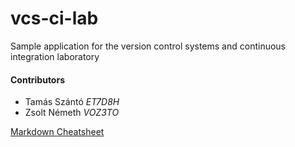 # vcs-ci-lab
Sample application for the version control systems and continuous integration laboratory

#### Contributors
* Tamás Szántó *ET7D8H*
* Zsolt Németh *VOZ3TO*




[Markdown Cheatsheet](https://github.com/adam-p/markdown-here/wiki/Markdown-Cheatsheet)
